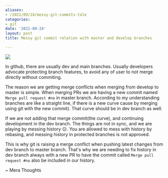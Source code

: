 ```yaml
---
aliases:
- /2021/09/24/messy-git-commits-tale
categories:
- git
date: '2021-09-24'
layout: post
title: Messy git commit relation with master and develop branches

---
```


![](https://res.cloudinary.com/practicaldev/image/fetch/s--l82BOzKA--/c_imagga_scale,f_auto,fl_progressive,h_720,q_auto,w_1280/https://dev-to-uploads.s3.amazonaws.com/i/rixan4h4z8y94eq89som.png)

In github, there are usually dev and main branches. Usually developers advocate protecting branch features, 
to avoid any of user to not merge directly without commiting.

The reason we are getting merge conflicts when merging from develop to master is simple.
When merging PRs we are having a new commit named `Merge pull request #no` in master branch.
According to my understanding branches are like a straight line, if there is a new curve
cause by merging using git with the new commit). That curve should be in dev branch as well. 

If we are not adding that merge commit(the curve), and continuing development in the dev branch.
The things are not in sync, and we are playing by
messing history 😐. You are allowed to mess with history by rebasing, and messing
history in protected branches is not approved.

This is why git is raising a merge conflict when pushing latest changes from dev branch to master
branch. That's why we are needing to fix history in dev branch always with a new PR to have the
commit called `Merge pull request #no` also be included in our history.

~ Mera Thoughts

